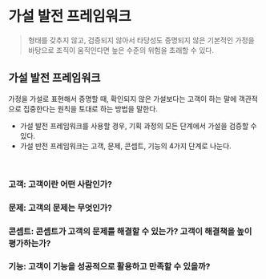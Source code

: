 # 가설 발전 프레임워크

> 형태를 갖추지 않고, 검증되지 않아서 타당성도 증명되지 않은 기본적인 가정을 바탕으로 조직이 움직인다면 높은 수준의 위험을 초래할 수 있다.

## 가설 발전 프레임워크

가정을 가설로 표현해서 증명할 때, 확인되지 않은 가설보다는 고객이 하는 말에 객관적으로 집중한다는 원칙을 토대로 하는 방법을 말한다.
- 가설 발전 프레임워크를 사용할 경우, 기획 과정의 모든 단계에서 가설을 검증할 수 있다.
- 가설 반전 프레임워크는 고객, 문제, 콘셉트, 기능의 4가지 단계로 나눈다.

<br>

### 고객: 고객이란 어떤 사람인가?

### 문제: 고객의 문제는 무엇인가?

### 콘셉트: 콘셉트가 고객의 문제를 해결할 수 있는가? 고객이 해결책을 높이 평가하는가?

### 기능: 고객이 기능을 성공적으로 활용하고 만족할 수 있을까?

